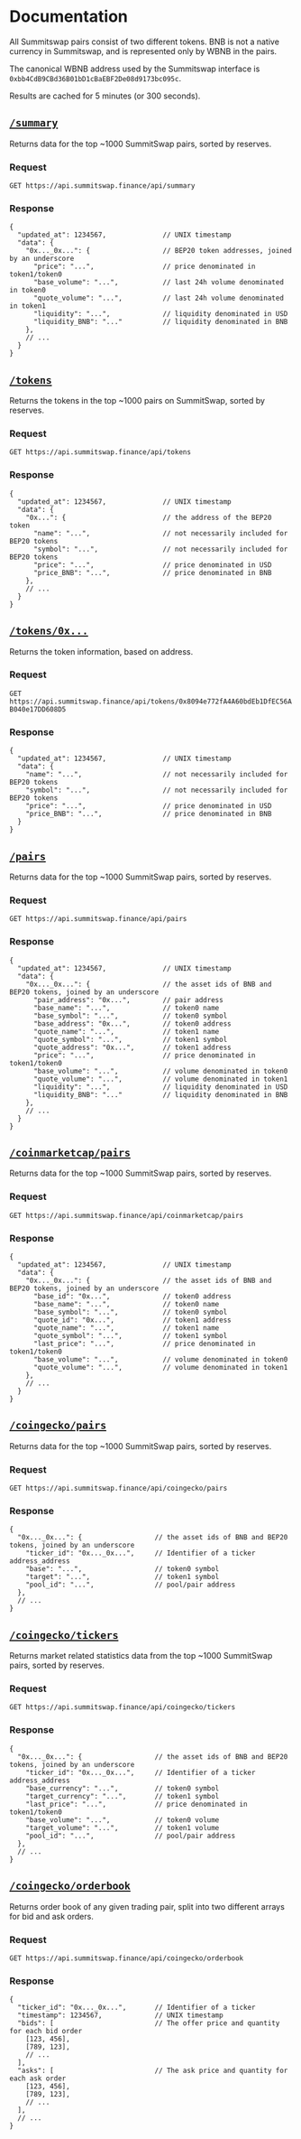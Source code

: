# Documentation

All Summitswap pairs consist of two different tokens. BNB is not a native currency in Summitswap, and is represented only by WBNB in the pairs. 

The canonical WBNB address used by the Summitswap interface is `0xbb4CdB9CBd36B01bD1cBaEBF2De08d9173bc095c`.

Results are cached for 5 minutes (or 300 seconds).

## [`/summary`](https://api.summitswap.finance/api/summary)

Returns data for the top ~1000 SummitSwap pairs, sorted by reserves. 

### Request

`GET https://api.summitswap.finance/api/summary`

### Response

```json5
{
  "updated_at": 1234567,              // UNIX timestamp
  "data": {
    "0x..._0x...": {                  // BEP20 token addresses, joined by an underscore
      "price": "...",                 // price denominated in token1/token0
      "base_volume": "...",           // last 24h volume denominated in token0
      "quote_volume": "...",          // last 24h volume denominated in token1
      "liquidity": "...",             // liquidity denominated in USD
      "liquidity_BNB": "..."          // liquidity denominated in BNB
    },
    // ...
  }
}
```

## [`/tokens`](https://api.summitswap.finance/api/tokens)

Returns the tokens in the top ~1000 pairs on SummitSwap, sorted by reserves.

### Request

`GET https://api.summitswap.finance/api/tokens`

### Response

```json5
{
  "updated_at": 1234567,              // UNIX timestamp
  "data": {
    "0x...": {                        // the address of the BEP20 token
      "name": "...",                  // not necessarily included for BEP20 tokens
      "symbol": "...",                // not necessarily included for BEP20 tokens
      "price": "...",                 // price denominated in USD
      "price_BNB": "...",             // price denominated in BNB
    },
    // ...
  }
}
```

## [`/tokens/0x...`](https://api.summitswap.finance/api/tokens/0x8094e772fA4A60bdEb1DfEC56AB040e17DD608D5)

Returns the token information, based on address.

### Request

`GET https://api.summitswap.finance/api/tokens/0x8094e772fA4A60bdEb1DfEC56AB040e17DD608D5`

### Response

```json5
{
  "updated_at": 1234567,              // UNIX timestamp
  "data": {
    "name": "...",                    // not necessarily included for BEP20 tokens
    "symbol": "...",                  // not necessarily included for BEP20 tokens
    "price": "...",                   // price denominated in USD
    "price_BNB": "...",               // price denominated in BNB
  }
}
```

## [`/pairs`](https://api.summitswap.finance/api/pairs)

Returns data for the top ~1000 SummitSwap pairs, sorted by reserves.

### Request

`GET https://api.summitswap.finance/api/pairs`

### Response

```json5
{
  "updated_at": 1234567,              // UNIX timestamp
  "data": {
    "0x..._0x...": {                  // the asset ids of BNB and BEP20 tokens, joined by an underscore
      "pair_address": "0x...",        // pair address
      "base_name": "...",             // token0 name
      "base_symbol": "...",           // token0 symbol
      "base_address": "0x...",        // token0 address
      "quote_name": "...",            // token1 name
      "quote_symbol": "...",          // token1 symbol
      "quote_address": "0x...",       // token1 address
      "price": "...",                 // price denominated in token1/token0
      "base_volume": "...",           // volume denominated in token0
      "quote_volume": "...",          // volume denominated in token1
      "liquidity": "...",             // liquidity denominated in USD
      "liquidity_BNB": "..."          // liquidity denominated in BNB
    },
    // ...
  }
}
```

## [`/coinmarketcap/pairs`](https://api.summitswap.finance/api/coinmarketcap/pairs)

Returns data for the top ~1000 SummitSwap pairs, sorted by reserves.

### Request

`GET https://api.summitswap.finance/api/coinmarketcap/pairs`

### Response

```json5
{
  "updated_at": 1234567,              // UNIX timestamp
  "data": {
    "0x..._0x...": {                  // the asset ids of BNB and BEP20 tokens, joined by an underscore
      "base_id": "0x...",             // token0 address
      "base_name": "...",             // token0 name
      "base_symbol": "...",           // token0 symbol
      "quote_id": "0x...",            // token1 address
      "quote_name": "...",            // token1 name
      "quote_symbol": "...",          // token1 symbol
      "last_price": "...",            // price denominated in token1/token0
      "base_volume": "...",           // volume denominated in token0
      "quote_volume": "...",          // volume denominated in token1
    },
    // ...
  }
}
```

## [`/coingecko/pairs`](https://api.summitswap.finance/api/coingecko/pairs)

Returns data for the top ~1000 SummitSwap pairs, sorted by reserves.

### Request

`GET https://api.summitswap.finance/api/coingecko/pairs`

### Response

```json5
{
  "0x..._0x...": {                  // the asset ids of BNB and BEP20 tokens, joined by an underscore
    "ticker_id": "0x..._0x...",     // Identifier of a ticker address_address
    "base": "...",                  // token0 symbol
    "target": "...",                // token1 symbol
    "pool_id": "...",               // pool/pair address
  },
  // ...
}
```

## [`/coingecko/tickers`](https://api.summitswap.finance/api/coingecko/tickers)

Returns market related statistics data from the top ~1000 SummitSwap pairs, sorted by reserves.

### Request

`GET https://api.summitswap.finance/api/coingecko/tickers`

### Response

```json5
{
  "0x..._0x...": {                  // the asset ids of BNB and BEP20 tokens, joined by an underscore
    "ticker_id": "0x..._0x...",     // Identifier of a ticker address_address
    "base_currency": "...",         // token0 symbol
    "target_currency": "...",       // token1 symbol
    "last_price": "...",            // price denominated in token1/token0
    "base_volume": "...",           // token0 volume
    "target_volume": "...",         // token1 volume
    "pool_id": "...",               // pool/pair address
  },
  // ...
}
```

## [`/coingecko/orderbook`](https://api.summitswap.finance/api/coingecko/orderbook)

Returns order book of any given trading pair, split into two different arrays for bid and ask orders.

### Request

`GET https://api.summitswap.finance/api/coingecko/orderbook`

### Response

```json5
{
  "ticker_id": "0x..._0x...",       // Identifier of a ticker 
  "timestamp": 1234567,             // UNIX timestamp
  "bids": [                         // The offer price and quantity for each bid order
    [123, 456],
    [789, 123],
    // ...
  ],
  "asks": [                         // The ask price and quantity for each ask order
    [123, 456],
    [789, 123],
    // ...
  ],
  // ...
}
```
